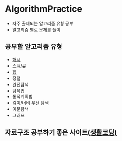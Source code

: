# AlgorithmPractice
  
- 자주 출제되는 알고리즘 유형 공부
- 알고리즘 별로 문제를 풀이   <br>

## 공부할 알고리즘 유형

- [해시](https://github.com/central1214/AlgorithmPractice/tree/main/HashMap)
- [스택/큐](https://github.com/TIL-Study-Group/TIL-Study/blob/main/Stack_Queue.md)
- [힙](https://github.com/rhkrdndud22/programus/blob/main/%ED%9E%99/heap.md)
- 정렬
- 완전탐색
- 탐욕법
- 통적계획법
- 깊이/너비 우선 탐색
- 이분탐색
- 그래프

## 자료구조 공부하기 좋은 사이트[(생활코딩)](https://opentutorials.org/module/1335)
